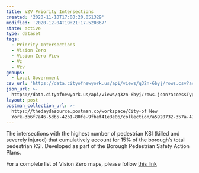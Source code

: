 ```yaml
---
title: VZV_Priority Intersections
created: '2020-11-10T17:00:20.051329'
modified: '2020-12-04T19:21:17.520367'
state: active
type: dataset
tags:
  - Priority Intersections
  - Vision Zero
  - Vision Zero View
  - Vz
  - Vzv
groups:
  - Local Government
csv_url: 'https://data.cityofnewyork.us/api/views/q32n-6byj/rows.csv?accessType=DOWNLOAD'
json_url: >-
  https://data.cityofnewyork.us/api/views/q32n-6byj/rows.json?accessType=DOWNLOAD
layout: post
postman_collection_url: >-
  https://thedaydasource.postman.co/workspace/City-of New
  York~3b6f7a46-5db5-42b1-80fe-9fbef41e3e06/collection/a5920732-357a-47e5-b5fc-e2dd5e230ec9
---
```

The intersections with the highest number of pedestrian KSI (killed and severely injured) that cumulatively account for 15% of the borough’s total pedestrian KSI. Developed as part of the Borough Pedestrian Safety Action Plans.

For a complete list of Vision Zero maps, please follow <a href="https://data.cityofnewyork.us/browse?q=vzv&sortBy=last_modified&utf8=%E2%9C%93">this link</a>
